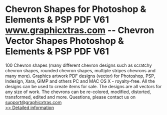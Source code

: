 # Chevron Shapes for Photoshop & Elements & PSP PDF V61<br />www.graphicxtras.com -- Chevron Vector Shapes Photoshop & Elements & PSP PDF V61

100 Chevron shapes (many different chevron designs such as scratchy chevron shapes, rounded chevron shapes, multiple stripes chevrons and many more). Graphics artwork PDF designs (vector) for Photoshop, PSP, Indesign, Xara, GIMP and others PC and MAC OS X - royalty-free. All the designs can be used to create items for sale. The designs are all vectors for any size of work. The chevrons can be re-colored, modified, distorted, transformed, edited and more. Questions, please contact us on support@graphicxtras.com
 <br />[>> Detailed information](https://secure.shareit.com/shareit/product.html?productid=300468833&affiliateid=200057808)